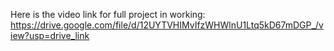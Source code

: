 Here is the video link for full project in working: https://drive.google.com/file/d/12UYTVHIMvIfzWHWlnU1Ltq5kD67mDGP_/view?usp=drive_link
